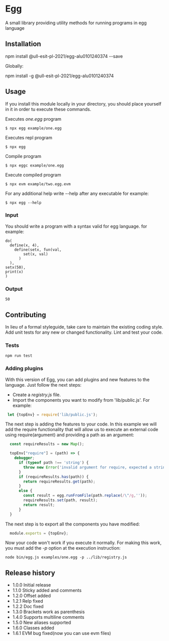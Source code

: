 Egg
  =========

  A small library providing utility methods for running programs in egg language

  ## Installation
  
  npm install @ull-esit-pl-2021/egg-alu0101240374 --save

  Globally:

  npm install -g @ull-esit-pl-2021/egg-alu0101240374

  ## Usage

  If you install this module locally in your directory, you should place yourself in it in order tu execute these commands.

  Executes _one.egg_ program
  ```
  $ npx egg example/one.egg
  ```
  Executes repl program
  ```
  $ npx egg
  ```
  Compile program
  ```
  $ npx eggc example/one.egg
  ```
  Execute compiled program
  ```
  $ npx evm example/two.egg.evm
  ```

  For any additional help write --help after any executable for example:    
  ```
  $ npx egg --help
  ```
  
  ### Input

  You should write a program with a syntax valid for egg language. for example: 

  ```
  do(
    define(x, 4),
      define(setx, fun(val, 
          set(x, val)
        )
    ),
  setx(50),
  print(x)
  )
  ```

  ### Output
  ```
  50
  ```

  ## Contributing

  In lieu of a formal styleguide, take care to maintain the existing coding style.
  Add unit tests for any new or changed functionality. Lint and test your code.

   ### Tests

    npm run test

   ### Adding plugins

   With this version of Egg, you can add plugins and new features to the language. Just follow the next steps:  

   - Create a _registry.js_ file.
   - Import the components you want to modify from 'lib/public.js'. For example: 

   ```js
    let {topEnv} = require('lib/public.js');
   ```

  The next step is adding the features to your code. In this example we will add the require functionality that will allow us to execute an external code using require(argument) and providing a path as an argument:  

  ```js
    const requireResults = new Map();

    topEnv["require"] = (path) => {
      debugger;
        if (typeof path !== 'string') {
          throw new Error('invalid argument for require, expected a string');
        }
        if (requireResults.has(path)) {
          return requireResults.get(path);
        } 
        else {
          const result = egg.runFromFile(path.replace(/\"/g,''));
          requireResults.set(path, result);
          return result;
        }
    }
  ```

  The next step is to export all the components you have modified:

  ```js
    module.exports = {topEnv};
  ```
  
  Now your code won't work if you execute it normally. For making this work, you must add the _-p <fileName>_ option at the execution instruction:  

  ```
  node bin/egg.js examples/one.egg -p ../lib/registry.js
  ```

  ## Release history

  * 1.0.0 Initial release
  * 1.1.0 Sticky added and comments
  * 1.2.0 Offset added
  * 1.2.1 Relp fixed
  * 1.2.2 Doc fixed
  * 1.3.0 Brackets work as parenthesis
  * 1.4.0 Supports multiline comments
  * 1.5.0 New aliases supported
  * 1.6.0 Classes added
  * 1.6.1 EVM bug fixed(now you can use evm files)